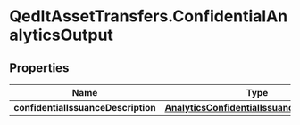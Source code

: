# QedItAssetTransfers.ConfidentialAnalyticsOutput

## Properties
Name | Type | Description | Notes
------------ | ------------- | ------------- | -------------
**confidentialIssuanceDescription** | [**AnalyticsConfidentialIssuanceDescription**](AnalyticsConfidentialIssuanceDescription.md) |  | 


